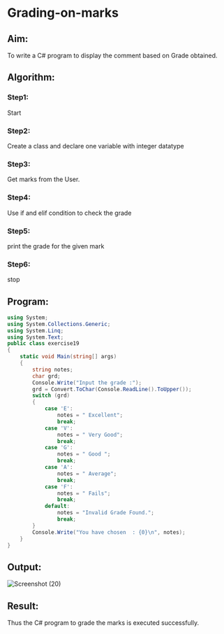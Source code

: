 # Grading-on-marks

## Aim:
To write a C# program to display the comment based on Grade obtained.

## Algorithm:
### Step1:
Start

### Step2:
Create a class and declare one variable with integer datatype

### Step3:
Get marks from the User.

### Step4:
Use if and elif condition to check the grade

### Step5:
print the grade for the given mark

### Step6:
stop
## Program:
```c#
using System;
using System.Collections.Generic;
using System.Linq;
using System.Text;
public class exercise19
{
    static void Main(string[] args)
    {
        string notes;
        char grd;
        Console.Write("Input the grade :");
        grd = Convert.ToChar(Console.ReadLine().ToUpper());
        switch (grd)
        {
            case 'E':
                notes = " Excellent";
                break;
            case 'V':
                notes = " Very Good";
                break;
            case 'G':
                notes = " Good ";
                break;
            case 'A':
                notes = " Average";
                break;
            case 'F':
                notes = " Fails";
                break;
            default:
                notes = "Invalid Grade Found.";
                break;
        }
        Console.Write("You have chosen  : {0}\n", notes);
    }
}
```
## Output:
![Screenshot (20)](https://user-images.githubusercontent.com/75234807/164182138-6e3facdb-74a7-411e-8d3f-afa4c7d72369.png)

## Result:
Thus the C# program to grade the marks is executed successfully.
